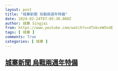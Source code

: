 ```yaml
---
layout: post
title: "城寨新聞 烏戰兩週年特備"
date: 2024-02-24T07:05:30.000Z
author: 城寨 Singjai
from: https://www.youtube.com/watch?v=4TokceW5ndE
tags: [ 城寨 ]
comments: True
categories: [ 城寨 ]
---
```

<!--1708758330000-->
[城寨新聞 烏戰兩週年特備](https://www.youtube.com/watch?v=4TokceW5ndE)
------

<div>

</div>
